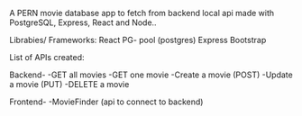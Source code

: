 A PERN movie database app to fetch from backend local api made with PostgreSQL, Express, React and Node..

Librabies/ Frameworks:
React
PG- pool (postgres)
Express
Bootstrap

List of APIs created:

Backend-
-GET all movies
-GET one movie
-Create a movie (POST)
-Update a movie (PUT)
-DELETE a movie

Frontend-
-MovieFinder (api to connect to backend)
